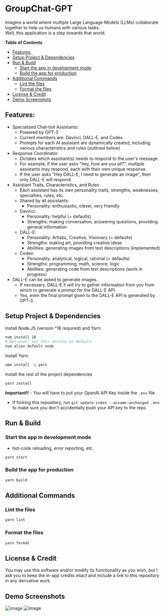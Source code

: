 # GroupChat-GPT

Imagine a world where multiple Large Language Models (LLMs) collaborate together to help us humans with various tasks.  
Well, this application is a step towards that world.

<!-- START doctoc generated TOC please keep comment here to allow auto update -->
<!-- DON'T EDIT THIS SECTION, INSTEAD RE-RUN doctoc TO UPDATE -->
**Table of Contents**

- [Features:](#features)
- [Setup Project & Dependencies](#setup-project--dependencies)
- [Run & Build](#run--build)
  - [Start the app in development mode](#start-the-app-in-development-mode)
  - [Build the app for production](#build-the-app-for-production)
- [Additional Commands](#additional-commands)
  - [Lint the files](#lint-the-files)
  - [Format the files](#format-the-files)
- [License & Credit](#license--credit)
- [Demo Screenshots](#demo-screenshots)

<!-- END doctoc generated TOC please keep comment here to allow auto update -->

## Features: 
- Specialized Chat-bot Assistants:
  - Powered by GPT-3
  - Current members are: Davinci, DALL-E, and Codex.
  - Prompts for each AI assistant are dynamically created, including various characteristics and rules (outlined below)
- Response Coordinator
    - Dictates which assistant(s) needs to respond to the user's message.
    - For example, if the user asks "hey, how are you all?", multiple assistants may respond, each with their own unique response.
    - If the user asks "Hey DALL-E, I need to generate an image", then only DALL-E will respond.
- Assistant Traits, Characteristics, and Rules
  - Each assistant has its own personality traits, strengths, weaknesses, specialties, rules, etc.
  - Shared by all assistants:
    - Personality: enthusiastic, clever, very friendly
  - Davinci:
    - Personality: helpful (+ defaults)
    - Strengths: making conversation, answering questions, providing general information
  - DALL-E:
    - Personality: Artistic, Creative, Visionary (+ defaults)
    - Strengths: making art, providing creative ideas
    - Abilities: generating images from text descriptions (implemented)
  - Codex:
    - Personality: analytical, logical, rational (+ defaults)
    - Strengths: programming, math, science, logic
    - Abilities: generating code from text descriptions (work in progress)
- DALL-E can be asked to generate images. 
  - If necessary, DALL-E it will try to gather information from you from which to generate a prompt for the DALL-E API. 
  - Yes, even the final prompt given to the DALL-E API is generated by GPT-3.

## Setup Project & Dependencies

Install Node.JS (version ^18 required) and Yarn:

```bash
nvm install 18
# Optional: set this version as default:
nvm alias default node
```

Install Yarn:
    
```bash
npm install -g yarn
```

Install the rest of the project dependencies

```bash
yarn install
```

**Important!!** - You will have to put your OpenAI API Key inside the `.env` file.  
- If forking this repository, run `git update-index --assume-unchanged .env` to make sure you don't accidentally push your API key to the repo

## Run & Build

### Start the app in development mode 
- hot-code reloading, error reporting, etc.

```bash
yarn start
```

### Build the app for production

```bash
yarn build
```

## Additional Commands

### Lint the files

```bash
yarn lint
```

### Format the files

```bash
yarn format
```

## License & Credit

You may use this software and/or modify its functionality as you wish, but I ask you to keep the in-app credits intact and include a link to this repository in any derivative work.


## Demo Screenshots

![image](https://user-images.githubusercontent.com/14914491/209245190-6734d6a2-7935-41fc-9d4e-b7b57e2f6a53.png)
![image](https://user-images.githubusercontent.com/14914491/209996928-906cb9dc-74d4-4c92-adcd-be9ecb507570.png)
